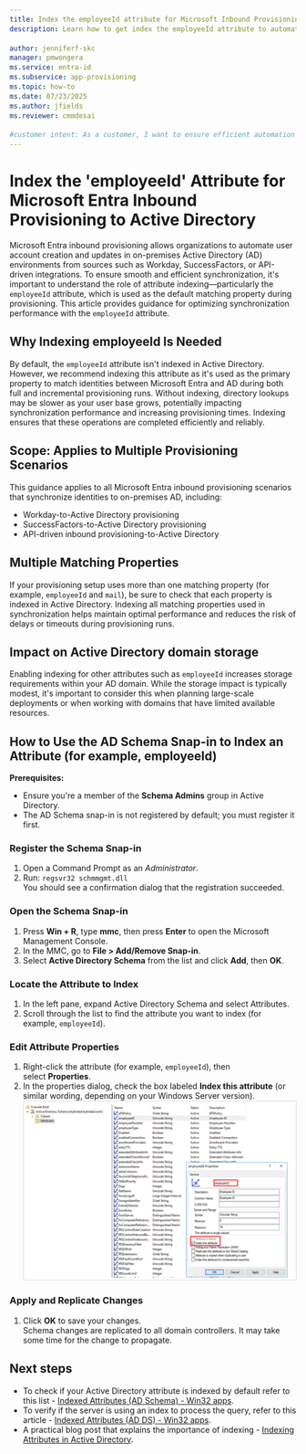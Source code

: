 ```yaml
---
title: Index the employeeId attribute for Microsoft Inbound Provisioning to Active Directory
description: Learn how to get index the employeeId attribute to automate user account creation and updates from Inbound Provisioning to Active Directory

author: jenniferf-skc
manager: pmwongera
ms.service: entra-id
ms.subservice: app-provisioning
ms.topic: how-to
ms.date: 07/23/2025
ms.author: jfields
ms.reviewer: cmmdesai

#customer intent: As a customer, I want to ensure efficient automation of user account creation and updates from Microsoft Inbound Provisioning to on-premises Active Directory.
---
```


# Index the 'employeeId' Attribute for Microsoft Entra Inbound Provisioning to Active Directory

Microsoft Entra inbound provisioning allows organizations to automate user account creation and updates in on-premises Active Directory (AD) environments from sources such as Workday, SuccessFactors, or API-driven integrations. To ensure smooth and efficient synchronization, it's important to understand the role of attribute indexing—particularly the `employeeId` attribute, which is used as the default matching property during provisioning. This article provides guidance for optimizing synchronization performance with the `employeeId` attribute.

## Why Indexing employeeId Is Needed

By default, the `employeeId` attribute isn't indexed in Active Directory. However, we recommend indexing this attribute as it's used as the primary property to match identities between Microsoft Entra and AD during both full and incremental provisioning runs. Without indexing, directory lookups may be slower as your user base grows, potentially impacting synchronization performance and increasing provisioning times. Indexing ensures that these operations are completed efficiently and reliably.

## Scope: Applies to Multiple Provisioning Scenarios

This guidance applies to all Microsoft Entra inbound provisioning scenarios that synchronize identities to on-premises AD, including:
- Workday-to-Active Directory provisioning
- SuccessFactors-to-Active Directory provisioning
- API-driven inbound provisioning-to-Active Directory

## Multiple Matching Properties

If your provisioning setup uses more than one matching property (for example, `employeeId` and `mail`), be sure to check that each property is indexed in Active Directory. Indexing all matching properties used in synchronization helps maintain optimal performance and reduces the risk of delays or timeouts during provisioning runs.

## Impact on Active Directory domain storage

Enabling indexing for other attributes such as `employeeId` increases storage requirements within your AD domain. While the storage impact is typically modest, it's important to consider this when planning large-scale deployments or when working with domains that have limited available resources.

## How to Use the AD Schema Snap-in to Index an Attribute (for example, employeeId) 

**Prerequisites:**
  - Ensure you're a member of the **Schema Admins** group in Active Directory.
  - The AD Schema snap-in is not registered by default; you must register it first.

### Register the Schema Snap-in
  1. Open a Command Prompt as an *Administrator*.<br>
  1. Run:
      `regsvr32 schmmgmt.dll`<br>
      You should see a confirmation dialog that the registration succeeded.

### Open the Schema Snap-in
  1. Press **Win + R**, type **mmc**, then press **Enter** to open the Microsoft Management Console.<br>
  1. In the MMC, go to **File > Add/Remove Snap-in**.<br>
  1. Select **Active Directory Schema** from the list and click **Add**, then **OK**.<br>

### Locate the Attribute to Index
  1. In the left pane, expand Active Directory Schema and select Attributes.<br>
  1. Scroll through the list to find the attribute you want to index (for example, `employeeId`).<br>

### Edit Attribute Properties
  1. Right-click the attribute (for example, `employeeId`), then select **Properties**.<br>
  1. In the properties dialog, check the box labeled **Index this attribute** (or similar wording, depending on your Windows Server version).<br>
    ![Screenshot of the employee ID attribute properties.](./media/index-employee-id-attribute-entra-id-to-active-directory/screenshot-employee-id-attributes-properties.png)

### Apply and Replicate Changes
  1. Click **OK** to save your changes.<br>
     Schema changes are replicated to all domain controllers. It may take some time for the change to propagate.

## Next steps
- To check if your Active Directory attribute is indexed by default refer to this list - [Indexed Attributes (AD Schema) - Win32 apps](/windows/win32/adschema/attributes-indexed).
- To verify if the server is using an index to process the query, refer to this article - [Indexed Attributes (AD DS) - Win32 apps](/windows/win32/ad/indexed-attributes).
- A practical blog post that explains the importance of indexing - [Indexing Attributes in Active Directory](https://techcommunity.microsoft.com/blog/microsoft-entra-blog/indexing-in-active-directory/243119).
